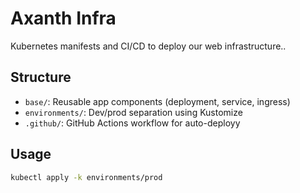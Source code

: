# Axanth Infra

Kubernetes manifests and CI/CD to deploy our web infrastructure..

## Structure

- `base/`: Reusable app components (deployment, service, ingress)
- `environments/`: Dev/prod separation using Kustomize
- `.github/`: GitHub Actions workflow for auto-deployy

## Usage

```bash
kubectl apply -k environments/prod
```
